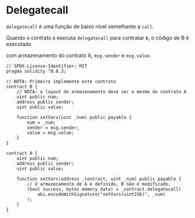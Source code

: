 # Delegatecall

`delegatecall` é uma função de baixo nível semelhante a `call`.

Quando o contrato `A` executa `delegatecall` para contratar `B`, o código de B é executado

com armazenamento do contrato A, `msg.sender` e `msg.value`.

```solidity
// SPDX-License-Identifier: MIT
pragma solidity ^0.8.3;

// NOTA: Primeiro implemente este contrato
contract B {
    // NOTA: o layout de armazenamento deve ser o mesmo do contrato A
    uint public num;
    address public sender;
    uint public value;

    function setVars(uint _num) public payable {
        num = _num;
        sender = msg.sender;
        value = msg.value;
    }
}

contract A {
    uint public num;
    address public sender;
    uint public value;

    function setVars(address _contract, uint _num) public payable {
        // O armazenamento de A é definido, B não é modificado.
        (bool success, bytes memory data) = _contract.delegatecall(
            abi.encodeWithSignature("setVars(uint256)", _num)
        );
    }
}
```
